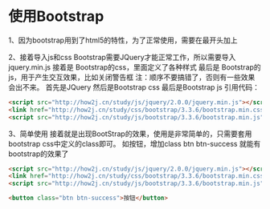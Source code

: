# 使用Bootstrap
1、因为bootstrap用到了html5的特性，为了正常使用，需要在最开头加上
<!DOCTYPE html>

2、接着导入js和css
Bootstrap需要JQuery才能正常工作，所以需要导入jquery.min.js
接着是 Bootstrap的css，里面定义了各种样式
最后是 Bootstrap的js，用于产生交互效果，比如关闭警告框
注：顺序不要搞错了，否则有一些效果会出不来。
首先是JQuery
然后是Bootstrap css
最后是Bootstrap js
引用代码：
```html
<script src="http://how2j.cn/study/js/jquery/2.0.0/jquery.min.js"></script>
<link href="http://how2j.cn/study/css/bootstrap/3.3.6/bootstrap.min.css" rel="stylesheet">
<script src="http://how2j.cn/study/js/bootstrap/3.3.6/bootstrap.min.js"></script>
```

3、简单使用
接着就是出现BootStrap的效果，使用是非常简单的，只需要套用 bootstrap css中定义的class即可。
如按钮，增加class btn btn-success 就能有bootstrap的效果了
```html
<script src="http://how2j.cn/study/js/jquery/2.0.0/jquery.min.js"></script>
<link href="http://how2j.cn/study/css/bootstrap/3.3.6/bootstrap.min.css" rel="stylesheet">
<script src="http://how2j.cn/study/js/bootstrap/3.3.6/bootstrap.min.js"></script>

<button class="btn btn-success">按钮</button>
```
